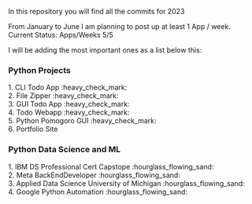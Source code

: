 In this repository you will find all the commits for 2023

From January to June I am planning to post up at least 1 App / week.<br>
Current Status: Apps/Weeks 5/5

I will be adding the most important ones as a list below this:

<h3>Python Projects</h3>
1. CLI Todo App :heavy_check_mark:<br>
2. File Zipper :heavy_check_mark:<br>
3. GUI Todo App :heavy_check_mark:<br>
4. Todo Webapp :heavy_check_mark:<br>
5. Python Pomogoro GUI :heavy_check_mark:<br>
6. Portfolio Site



<h3>Python Data Science and ML</h3>
1. IBM DS Professional Cert Capstope :hourglass_flowing_sand:<br>
2. Meta BackEndDeveloper :hourglass_flowing_sand:<br>
3. Applied Data Science University of Michigan :hourglass_flowing_sand:<br>
4. Google Python Automation :hourglass_flowing_sand:<br>
